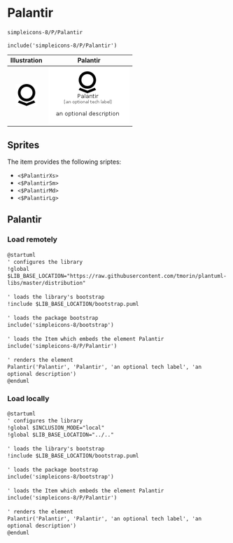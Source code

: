# Palantir


```text
simpleicons-8/P/Palantir
```

```text
include('simpleicons-8/P/Palantir')
```



| Illustration | Palantir |
| :---: | :---: |
| ![illustration for Illustration](../../simpleicons-8/P/Palantir.png) | ![illustration for Palantir](../../simpleicons-8/P/Palantir.Local.png) |



## Sprites
The item provides the following sriptes:

- `<$PalantirXs>`
- `<$PalantirSm>`
- `<$PalantirMd>`
- `<$PalantirLg>`





## Palantir

### Load remotely
```plantuml
@startuml
' configures the library
!global $LIB_BASE_LOCATION="https://raw.githubusercontent.com/tmorin/plantuml-libs/master/distribution"

' loads the library's bootstrap
!include $LIB_BASE_LOCATION/bootstrap.puml

' loads the package bootstrap
include('simpleicons-8/bootstrap')

' loads the Item which embeds the element Palantir
include('simpleicons-8/P/Palantir')

' renders the element
Palantir('Palantir', 'Palantir', 'an optional tech label', 'an optional description')
@enduml
```

### Load locally
```plantuml
@startuml
' configures the library
!global $INCLUSION_MODE="local"
!global $LIB_BASE_LOCATION="../.."

' loads the library's bootstrap
!include $LIB_BASE_LOCATION/bootstrap.puml

' loads the package bootstrap
include('simpleicons-8/bootstrap')

' loads the Item which embeds the element Palantir
include('simpleicons-8/P/Palantir')

' renders the element
Palantir('Palantir', 'Palantir', 'an optional tech label', 'an optional description')
@enduml
```


